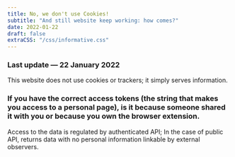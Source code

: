 ```yaml
---
title: No, we don't use Cookies!
subtitle: "And still website keep working: how comes?"
date: 2022-01-22
draft: false
extraCSS: "/css/informative.css"
---
```

<div class="row justify-content-md-center">
    <div class="col-md-8">

### Last update — 22 January 2022

This website does not use cookies or trackers; it simply serves information.

### If you have the correct access tokens (the string that makes you access to a personal page), is it because someone shared it with you or because you own the browser extension.

Access to the data is regulated by authenticated API; In the case of public API, returns data with no personal information linkable by external observers.

</div>
</div>